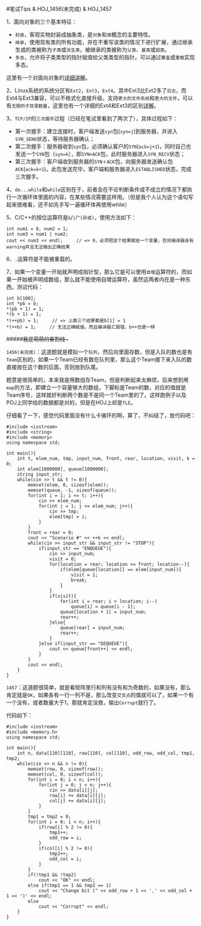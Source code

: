 #笔试Tips & HOJ_1456(未完成) & HOJ_1457  

1、面向对象的三个基本特征：  

   - ```封装```，客观实物封装成抽象类，是```对象```和```类```概念的主要特性。
   - ```继承```，使用现有类的所有功能，并在不重写该类的情况下进行扩展，通过继承生成的类被称为```子类```或```派生类```，被继承的类被称为```父类```、```基类```或```超类```。
   - ```多态```，允许将子类类型的指针赋值给父类类型的指针。可以通过```覆盖```或```重载```实现多态。  

这里有一个对面向对象的[详细讲解](http://blog.csdn.net/ztj111/article/details/1854611)。   
	
2、Linux系统的系统分区有```Ext2```，```Ext3```，```Ext4```。其中Ext3比Ext2多了```日志```，而Ext4与Ext3兼容，可以不格式化直接升级，支持```更大的文件系统```和```更大的文件```，可以有```无限的子目录数量```，这里也有一个详细的Ext4和Ext3的区别[详解](http://zxboom.iteye.com/blog/383986)。  

3、```TCP/IP```的```三次握手```过程（已经在笔试里看到了两次了），具体过程如下：

  - 第一次握手：建立连接时，客户端发送```syn```包(```syn=j```)到服务器，并进入```SYN_SEND```状态，等待服务器确认； 
  - 第二次握手：服务器收到```syn```包，必须确认客户的```SYN```(```ack=j+1```)，同时自己也发送一个```SYN```包（```syn=k```），即```SYN+ACK```包，此时服务器进入```SYN_RECV```状态； 
  - 第三次握手：客户端收到服务器的```SYN＋ACK```包，向服务器发送确认包```ACK```(```ack=k+1```)，此包发送完毕，客户端和服务器进入```ESTABLISHED```状态，完成三次握手。 
	
4、```do...while```和```while```区别在于，前者会在不论判断条件成不成立的情况下都执行一次循环体里面的内容，在某些情况需要这样用。（但是我个人认为这个语句写起来很难看，还不如先手写一遍循环体再使用while）  

5、C/C++的按位运算符是```&```/```|```/```^(异或)```，使用方法如下：

	int num1 = 8, num2 = 1;
	int num3 = num1 | num2;
	cout << num3 << endl;     // => 9，必须把这个结果赋给一个变量，否则编译器会有warning并且无法输出正确结果

6、```.```运算符是不能被重载的。  

7、如果一个变量一开始就声明成指针型，那么它是可以使用```自增```运算符的，而如果一开始被声明成数组，那么就不能使用自增运算符，虽然这两者内在是一种东西。测试代码：

	int b[100];
	int *pb = b;
	*(pb + 1) = 1;
	*(b + 1) = 1;
	*(++pb) = 1;     // => 上面三个结果都是b[1] = 1
	*(++b) = 1;     // 无法正确赋值，而且编译器汇报错，b++也是一样  
		
#####~~~~~~~~~~~~我是萌萌的昏割线~~~~~~~~~~~~~  

```1456(未完成)```：这道题就是模拟一个```队列```，然后向里面存数，但是入队的数也是有```Team```区别的，如果一个Team已经有数在队列里，那么这个Team接下来入队的数直接放在这个数的后面，否则放到队尾。  

题意是很简单的，本来我是用数组存Team，但是判断起来太麻烦，后来想到用```map```的方法，即建立一个容量够大的数组，下脚标是Team的数，对应的值就是Team序号，这样就好判断两个数是不是同一个Team里的了。这样跑例子以及POJ上同学给的数据都是对的，但是在HOJ上却是```TLE```。  

仔细看了一下，感觉代码里面没有什么卡循环的啊，算了，不纠结了，放代码吧：  

	#include <iostream>
	#include <string>
	#include <memory>
	using namespace std;
	
	int main(){
    	int t, elem_num, tmp, input_num, front, rear, location, visit, k = 0;
    	int elem[1000000], queue[1000000];
    	string input_str;
    	while(cin >> t && t != 0){
        	memset(elem, 0, sizeof(elem));
        	memset(queue, -1, sizeof(queue));
        	for(int i = 1; i <= t; i++){
            	cin >> elem_num;
            	for(int j = 1; j <= elem_num; j++){
                	cin >> tmp;
                	elem[tmp] = i;
            	}
        	}
        	front = rear = 0;
        	cout << "Scenario #" << ++k << endl;
        	while(cin >> input_str && input_str != "STOP"){
            	if(input_str == "ENQUEUE"){
                	cin >> input_num;
                	visit = 0;
                	for(location = rear; location >= front; location--){
                    	if(elem[queue[location]] == elem[input_num]){
                       	 	visit = 1;
                        	break;
                    	}
                	}
                	if(visit){
                    	for(int i = rear; i > location; i--)
                        	queue[i] = queue[i - 1];
                    	queue[location + 1] = input_num;
                    	rear++;
                	}else{
                    	queue[rear] = input_num;
                    	rear++;
                	}
            	}else if(input_str == "DEQUEUE"){
                	cout << queue[front++] << endl;
            	}
        	}
        	cout << endl;
    	}
	}


```1457```：这道题很简单，就是看矩阵里行和列有没有和为奇数的，如果没有，那么肯定就是```OK```，如果各有一行一列不是，那么改变```交叉点```的值就可以了，如果一个有一个没有，或者数量大于1，那就肯定没救，输出```Corrupt```就行了。  

代码如下：

	#include <iostream>
	#include <memory.h>
	using namespace std;
	
	int main(){
    	int n, data[110][110], row[110], col[110], odd_row, odd_col, tmp1, tmp2;
    	while(cin >> n && n != 0){
        	memset(row, 0, sizeof(row));
        	memset(col, 0, sizeof(col));
        	for(int i = 0; i < n; i++){
            	for(int j = 0; j < n; j++){
                	cin >> data[i][j];
                	row[i] += data[i][j];
                	col[j] += data[i][j];
            	}
        	}
        	tmp1 = tmp2 = 0;
        	for(int i = 0; i < n; i++){
            	if(row[i] % 2 != 0){
                	tmp1++;
                	odd_row = i;
            	}
            	if(col[i] % 2 != 0){
                	tmp2++;
                	odd_col = i;
            	}
        	}
        	if(!tmp1 && !tmp2)
            	cout << "OK" << endl;
        	else if(tmp1 == 1 && tmp2 == 1)
            	cout << "Change bit (" << odd_row + 1 << ',' << odd_col + 1 << ')' << endl;
        	else
            	cout << "Corrupt" << endl;
    	}
	}
